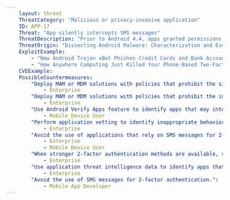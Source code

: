```yaml
---
    layout: threat
    ThreatCategory: "Malicious or privacy-invasive application"
    ID: APP-17
    Threat: "App silently intercepts SMS messages"
    ThreatDescription: "Prior to Android 4.4, apps granted permissions to SMS messaging functionality had the ability to listen for and receive incoming SMS messages. If the app was registered as the highest priority listener for messages, it could silently (without notice to the user) intercept, read, and dispose of messages intended for other apps. One serious abuse of this was the interception of one-time passwords (OTP) used for two-factor authentication (2FA) sent over SMS. Newer versions of Android do not permit apps with permission to access SMS messaging to receive or dispose of SMS messages directly. Unlike Android, the iOS security model does not permit apps with access to SMS messaging. Malicious apps may still realize this threat following exploitation of OS vulnerabilities that bypass access control on private SMS messaging APIs or achieve arbitrary code execution."
    ThreatOrigin: "Dissecting Android Malware: Characterization and Evolution [^85]"
    ExploitExample:
        - "New Android Trojan xBot Phishes Credit Cards and Bank Accounts, Encrypts Devices for Ransom [^96]"
        - "How Anywhere Computing Just Killed Your Phone-Based Two-Factor Authentication [^97]"
    CVEExample:
    PossibleCountermeasures:
        "Deploy MAM or MDM solutions with policies that prohibit the side-loading of apps, which may bypass security checks on the app.":
            - Enterprise
        "Deploy MAM or MDM solutions with policies that prohibit the installation of apps from 3rd party (unofficial) app stores.":
            - Enterprise
        "Use Android Verify Apps feature to identify apps that may intercept SMS messages.":
            - Mobile Device User
        "Perform application vetting to identify inappropriate behaviors by apps including interception of SMS messages.":
            - Enterprise
        "Avoid the use of applications that rely on SMS messages for 2-factor authentication.":
            - Enterprise
            - Mobile Device User
        "When stronger 2-factor authentication methods are available, such as FIDO U2F tokens, educate enterprise users to avoid the use of SMS messages for configuring 2-factor authentication for enterprise applications.":
            - Enterprise
        "Use application threat intelligence data to identify apps that increase risks associated with SMS message interception.":
            - Enterprise
        "Avoid the use of SMS messages for 2-factor authentication.":
            - Mobile App Developer
---
```

